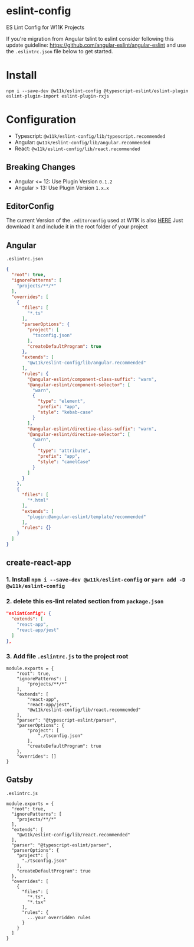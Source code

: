# eslint-config
ES Lint Config for W11K Projects

If you're migration from Angular tslint to eslint consider following this update guideline: https://github.com/angular-eslint/angular-eslint
and use the `.eslintrc.json` file below to get started.

# Install
`npm i --save-dev @w11k/eslint-config @typescript-eslint/eslint-plugin eslint-plugin-import eslint-plugin-rxjs`

# Configuration
- Typescript: `@w11k/eslint-config/lib/typescript.recommended`
- Angular: `@w11k/eslint-config/lib/angular.recommended`
- React: `@w11k/eslint-config/lib/react.recommended`

##  Breaking Changes
- Angular <= 12: Use Plugin Version `0.1.2`
- Angular > 13: Use Plugin Version `1.x.x`

## EditorConfig
The current Version of the `.editorconfig` used at W11K is also [HERE](.editorconfig)
Just download it and include it in the root folder of your project

## Angular

`.eslintrc.json`
```json
{
  "root": true,
  "ignorePatterns": [
    "projects/**/*"
  ],
  "overrides": [
    {
      "files": [
        "*.ts"
      ],
      "parserOptions": {
        "project": [
          "tsconfig.json"
        ],
        "createDefaultProgram": true
      },
      "extends": [
        "@w11k/eslint-config/lib/angular.recommended"
      ],
      "rules": {
        "@angular-eslint/component-class-suffix": "warn",
        "@angular-eslint/component-selector": [
          "warn",
          {
            "type": "element",
            "prefix": "app",
            "style": "kebab-case"
          }
        ],
        "@angular-eslint/directive-class-suffix": "warn",
        "@angular-eslint/directive-selector": [
          "warn",
          {
            "type": "attribute",
            "prefix": "app",
            "style": "camelCase"
          }
        ]
      }
    },
    {
      "files": [
        "*.html"
      ],
      "extends": [
        "plugin:@angular-eslint/template/recommended"
      ],
      "rules": {}
    }
  ]
}
```

## create-react-app

### 1. Install `npm i --save-dev @w11k/eslint-config` or `yarn add -D @w11k/eslint-config`  

### 2. delete this es-lint related section from `package.json`
```json
"eslintConfig": {
  "extends": [
    "react-app",
    "react-app/jest"
  ]
},
```

### 3. Add file `.eslintrc.js` to the project root
```
module.exports = {
    "root": true,
    "ignorePatterns": [
        "projects/**/*"
    ],
    "extends": [
        "react-app",
        "react-app/jest",
        "@w11k/eslint-config/lib/react.recommended"
    ],
    "parser": "@typescript-eslint/parser",
    "parserOptions": {
        "project": [
            "./tsconfig.json"
        ],
        "createDefaultProgram": true
    },
    "overrides": []
}
```


## Gatsby
`.eslintrc.js`
```
module.exports = {
  "root": true,
  "ignorePatterns": [
    "projects/**/*"
  ],
  "extends": [
    "@w11k/eslint-config/lib/react.recommended"
  ],
  "parser": "@typescript-eslint/parser",
  "parserOptions": {
    "project": [
      "./tsconfig.json"
    ],
    "createDefaultProgram": true
  },
  "overrides": [
    {
      "files": [
        "*.ts",
        "*.tsx"
      ],
      "rules": {
        ...your overridden rules
      }
    }
  ]
}

```
